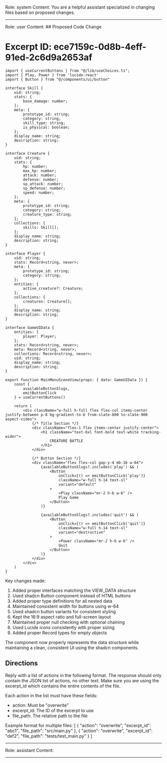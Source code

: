Role: system
Content: You are a helpful assistant specialized in changing files based on proposed changes.
__________________
Role: user
Content: ## Proposed Code Change
# Excerpt ID: ece7159c-0d8b-4eff-91ed-2c6d9a2653af
```tsx main_game/templates/MainMenuScene.tsx
import { useCurrentButtons } from "@/lib/useChoices.ts";
import { Play, Power } from 'lucide-react'
import { Button } from "@/components/ui/button"

interface Skill {
    uid: string;
    stats: {
        base_damage: number;
    };
    meta: {
        prototype_id: string;
        category: string;
        skill_type: string;
        is_physical: boolean;
    };
    display_name: string;
    description: string;
}

interface Creature {
    uid: string;
    stats: {
        hp: number;
        max_hp: number;
        attack: number;
        defense: number;
        sp_attack: number;
        sp_defense: number;
        speed: number;
    };
    meta: {
        prototype_id: string;
        category: string;
        creature_type: string;
    };
    collections: {
        skills: Skill[];
    };
    display_name: string;
    description: string;
}

interface Player {
    uid: string;
    stats: Record<string, never>;
    meta: {
        prototype_id: string;
        category: string;
    };
    entities: {
        active_creature?: Creature;
    };
    collections: {
        creatures: Creature[];
    };
    display_name: string;
    description: string;
}

interface GameUIData {
    entities: {
        player: Player;
    };
    stats: Record<string, never>;
    meta: Record<string, never>;
    collections: Record<string, never>;
    uid: string;
    display_name: string;
    description: string;
}

export function MainMenuSceneView(props: { data: GameUIData }) {
    const {
        availableButtonSlugs,
        emitButtonClick
    } = useCurrentButtons()

    return (
        <div className="w-full h-full flex flex-col items-center justify-between p-8 bg-gradient-to-b from-slate-800 to-slate-900 aspect-video">
            {/* Title Section */}
            <div className="flex-1 flex items-center justify-center">
                <h1 className="text-6xl font-bold text-white tracking-wider">
                    CREATURE BATTLE
                </h1>
            </div>

            {/* Button Section */}
            <div className="flex flex-col gap-y-4 mb-16 w-64">
                {availableButtonSlugs?.includes('play') && (
                    <Button
                        onClick={() => emitButtonClick('play')}
                        className="w-full h-14 text-xl"
                        variant="default"
                    >
                        <Play className="mr-2 h-6 w-6" />
                        Play Game
                    </Button>
                )}

                {availableButtonSlugs?.includes('quit') && (
                    <Button
                        onClick={() => emitButtonClick('quit')}
                        className="w-full h-14 text-xl"
                        variant="destructive"
                    >
                        <Power className="mr-2 h-6 w-6" />
                        Quit
                    </Button>
                )}
            </div>
        </div>
    )
}
```

Key changes made:
1. Added proper interfaces matching the VIEW_DATA structure
2. Used shadcn Button component instead of HTML buttons
3. Added proper type definitions for all nested data
4. Maintained consistent width for buttons using w-64
5. Used shadcn button variants for consistent styling
6. Kept the 16:9 aspect ratio and full-screen layout
7. Maintained proper null checking with optional chaining
8. Used Lucide icons consistently with proper sizing
9. Added proper Record types for empty objects

The component now properly represents the data structure while maintaining a clean, consistent UI using the shadcn components.

## Directions
Reply with a list of actions in the following format. The response should only contain the JSON list of actions, no other text.
Make sure you are using the excerpt_id which contains the entire contents of the file.

Each action in the list must have these fields:
- action: Must be "overwrite"
- excerpt_id: The ID of the excerpt to use
- file_path: The relative path to the file

Example format for multiple files:
[
    {
        "action": "overwrite",
        "excerpt_id": "abc1",
        "file_path": "src/main.py"
    },
    {
        "action": "overwrite",
        "excerpt_id": "def2",
        "file_path": "tests/test_main.py"
    }
]
__________________
Role: assistant
Content: 
__________________
